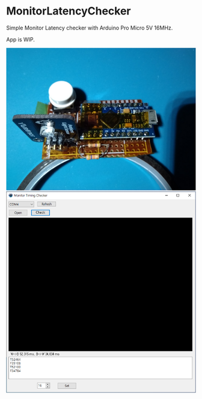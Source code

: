 # MonitorLatencyChecker
Simple Monitor Latency checker with Arduino Pro Micro 5V 16MHz.

App is WIP.

![alt text](https://github.com/rasberryrabbit/MonitorLatencyChecker/blob/4a513d316e5942581c6451aa973f3ae1c0ce53ce/monitor_latency_checker_proto.png?raw=true)
![alt text](https://github.com/rasberryrabbit/MonitorLatencyChecker/blob/71e1329a086f4855dbbfcb5f95454a49f930bc2d/monitor_latency_check_app.png?raw=true)

